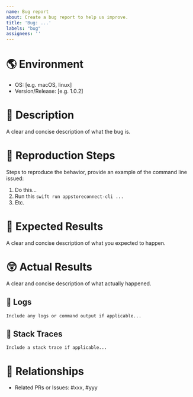 ```yaml
---
name: Bug report
about: Create a bug report to help us improve.
title: 'Bug: ...'
labels: "bug"
assignees: ''
---
```

# 🌎 Environment

 - OS: [e.g. macOS, linux]
 - Version/Release: [e.g. 1.0.2]

# 💬 Description

A clear and concise description of what the bug is.

# 🦶 Reproduction Steps

Steps to reproduce the behavior, provide an example of the command line issued:
1. Do this...
2. Run this `swift run appstoreconnect-cli ...`
3. Etc.

# 🤔 Expected Results

A clear and concise description of what you expected to happen.

# 😲 Actual Results

A clear and concise description of what actually happened.

## 🌳 Logs

```
Include any logs or command output if applicable...
```

## 📄 Stack Traces

```
Include a stack trace if applicable...
```

# 🤝 Relationships

- Related PRs or Issues: #xxx, #yyy

